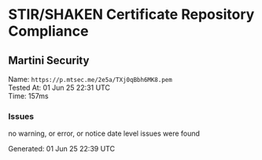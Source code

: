 # STIR/SHAKEN Certificate Repository Compliance

## Martini Security

Name: `https://p.mtsec.me/2e5a/TXj0qBbh6MK8.pem`\
Tested At: 01 Jun 25 22:31 UTC\
Time: 157ms

### Issues

no warning, or error, or notice date level issues were found

Generated: 01 Jun 25 22:39 UTC